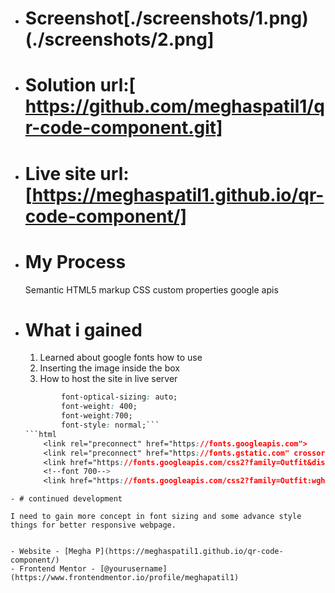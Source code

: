 - # Screenshot[./screenshots/1.png)(./screenshots/2.png]
- # Solution url:[ https://github.com/meghaspatil1/qr-code-component.git]
- # Live site url:[https://meghaspatil1.github.io/qr-code-component/]
- # My Process
	Semantic HTML5 markup
	CSS custom properties
	google apis
- # What i gained
	1. Learned about google fonts how to use
	2. Inserting the image inside the box
	3. How to host the site in live server
	```css
		    font-optical-sizing: auto;
    		font-weight: 400;
    		font-weight:700;
    		font-style: normal;```
	```html
        <link rel="preconnect" href="https://fonts.googleapis.com">
        <link rel="preconnect" href="https://fonts.gstatic.com" crossorigin>
        <link href="https://fonts.googleapis.com/css2?family=Outfit&display=swap" rel="stylesheet">
        <!--font 700-->
        <link href="https://fonts.googleapis.com/css2?family=Outfit:wght@700&display=swap" rel="stylesheet">
```
- # continued development

I need to gain more concept in font sizing and some advance style things for better responsive webpage.


- Website - [Megha P](https://meghaspatil1.github.io/qr-code-component/)
- Frontend Mentor - [@yourusername](https://www.frontendmentor.io/profile/meghapatil1)

